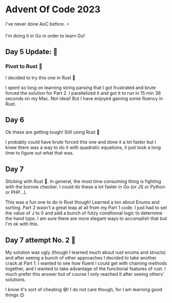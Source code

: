 # Advent Of Code 2023

I've never done AoC before. ⭐️

I'm doing it in Go in order to learn Go!

## Day 5 Update: 🦀

### Pivot to Rust 🦀

I decided to try this one in Rust 🦀

I spent so long on learning string parsing that I got frustrated and brute forced the solution for Part 2. I parallelized it and got it to run in 15 min 36 seconds on my Mac. Not ideal! But I have enjoyed gaining some fluency in Rust.

## Day 6

Ok these are getting tough! Still using Rust 🦀

I probably could have brute forced this one and done it a lot faster but I knew there was a way to do it with quadratic equations, it just took a long time to figure out what that was.

## Day 7

Sticking with Rust 🦀. In general, the most time consuming thing is fighting with the borrow checker. I could do these a lot faster in Go (or JS or Python or PHP...).

This was a fun one to do in Rust though! Learned a ton about Enums and sorting. Part 2 wasn't a great leap at all from my Part 1 code. I just had to set the value of J to 0 and add a bunch of futzy conditional logic to determine the hand type. I am sure there are more elegant ways to accomplish that but I'm ok with this.

## Day 7 attempt No. 2 🦀

My solution was ugly (though I learned much about rust enums and structs) and after seeing a bunch of other approaches I decided to take another crack at Part 1. I wanted to see how fluent I could get with chaining methods together, and I wanted to take advantage of the functional features of rust. I much prefer this answer but of course I only reached it after seeing others' solutions.

I know it's sort of cheating 😅!
I do not care though, for I am learning good things 😌
